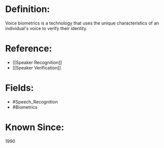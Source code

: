 

# Definition:
Voice biometrics is a technology that uses the unique characteristics of an individual's voice to verify their identity.

# Reference:
- [[Speaker Recognition]]
- [[Speaker Verification]]

# Fields: 
- #Speech_Recognition
- #Biometrics

# Known Since:
1990

